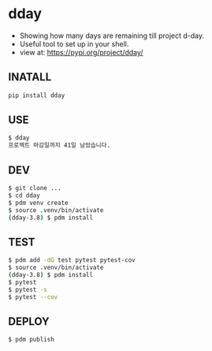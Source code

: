 # dday
- Showing how many days are remaining till project d-day.
- Useful tool to set up in your shell.
- view at: https://pypi.org/project/dday/

## INATALL
```bash
pip install dday
```

## USE
```bash
$ dday
프로젝트 마감일까지 41일 남았습니다.
```

## DEV
```bash
$ git clone ...
$ cd dday
$ pdm venv create
$ source .venv/bin/activate
(dday-3.8) $ pdm install
```

## TEST
```bash
$ pdm add -dG test pytest pytest-cov
$ source .venv/bin/activate
(dday-3.8) $ pdm install
$ pytest
$ pytest -s
$ pytest --cov
```

## DEPLOY
```bash
$ pdm publish
```
